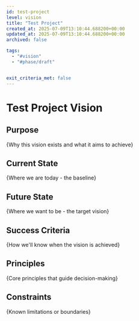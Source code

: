 ```yaml
---
id: test-project
level: vision
title: "Test Project"
created_at: 2025-07-09T13:10:44.688200+00:00
updated_at: 2025-07-09T13:10:44.688200+00:00
archived: false

tags:
  - "#vision"
  - "#phase/draft"


exit_criteria_met: false
---
```


# Test Project Vision

## Purpose

{Why this vision exists and what it aims to achieve}

## Current State

{Where we are today - the baseline}

## Future State

{Where we want to be - the target vision}

## Success Criteria

{How we'll know when the vision is achieved}

## Principles

{Core principles that guide decision-making}

## Constraints

{Known limitations or boundaries}